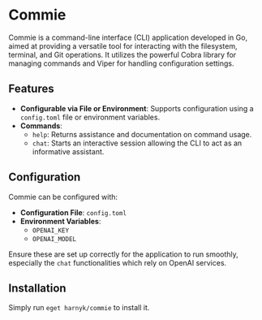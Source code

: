 # Commie

Commie is a command-line interface (CLI) application developed in Go, aimed at providing a versatile tool for interacting with the filesystem, terminal, and Git operations. It utilizes the powerful Cobra library for managing commands and Viper for handling configuration settings.

## Features

- **Configurable via File or Environment**: Supports configuration using a `config.toml` file or environment variables.
- **Commands**:
  - `help`: Returns assistance and documentation on command usage.
  - `chat`: Starts an interactive session allowing the CLI to act as an informative assistant.

## Configuration

Commie can be configured with:

- **Configuration File**: `config.toml`
- **Environment Variables**:
  - `OPENAI_KEY`
  - `OPENAI_MODEL`

Ensure these are set up correctly for the application to run smoothly, especially the `chat` functionalities which rely on OpenAI services.

## Installation

Simply run `eget harnyk/commie` to install it.
